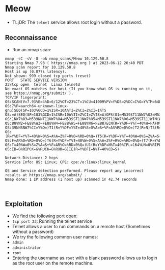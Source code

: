 # Meow

- TL;DR: The `telnet` service allows root login without a password.

## Reconnaissance

- Run an nmap scan:
```
nmap -sC -sV -O -oA nmap_scans/Meow 10.129.50.8
Starting Nmap 7.93 ( https://nmap.org ) at 2023-06-12 20:40 PDT
Nmap scan report for 10.129.50.8
Host is up (0.077s latency).
Not shown: 999 closed tcp ports (reset)
PORT   STATE SERVICE VERSION
23/tcp open  telnet  Linux telnetd
No exact OS matches for host (If you know what OS is running on it, see https://nmap.org/submit/ ).
TCP/IP fingerprint:
OS:SCAN(V=7.93%E=4%D=6/12%OT=23%CT=1%CU=41009%PV=Y%DS=2%DC=I%G=Y%TM=6487E54
OS:7%P=aarch64-unknown-linux-gnu)SEQ(SP=103%GCD=1%ISR=10A%TI=Z%CI=Z%II=I%TS
OS:=A)SEQ(SP=103%GCD=1%ISR=10A%TI=Z%CI=Z%TS=A)OPS(O1=M539ST11NW7%O2=M539ST1
OS:1NW7%O3=M539NNT11NW7%O4=M539ST11NW7%O5=M539ST11NW7%O6=M539ST11)WIN(W1=FE
OS:88%W2=FE88%W3=FE88%W4=FE88%W5=FE88%W6=FE88)ECN(R=Y%DF=Y%T=40%W=FAF0%O=M5
OS:39NNSNW7%CC=Y%Q=)T1(R=Y%DF=Y%T=40%S=O%A=S+%F=AS%RD=0%Q=)T2(R=N)T3(R=N)T4
OS:(R=Y%DF=Y%T=40%W=0%S=A%A=Z%F=R%O=%RD=0%Q=)T5(R=Y%DF=Y%T=40%W=0%S=Z%A=S+%
OS:F=AR%O=%RD=0%Q=)T6(R=Y%DF=Y%T=40%W=0%S=A%A=Z%F=R%O=%RD=0%Q=)T7(R=Y%DF=Y%
OS:T=40%W=0%S=Z%A=S+%F=AR%O=%RD=0%Q=)U1(R=Y%DF=N%T=40%IPL=164%UN=0%RIPL=G%R
OS:ID=G%RIPCK=G%RUCK=G%RUD=G)IE(R=Y%DFI=N%T=40%CD=S)

Network Distance: 2 hops
Service Info: OS: Linux; CPE: cpe:/o:linux:linux_kernel

OS and Service detection performed. Please report any incorrect results at https://nmap.org/submit/ .
Nmap done: 1 IP address (1 host up) scanned in 42.74 seconds
```
<br>

## Exploitation

- We find the following port open:
 - `tcp port 23`: Running the telnet service
- Telnet allows a user to run commands on a remote host (Sometimes without a password)
- We try the following common user names:
 - `admin`
 - `administrator`
 - `root`
- Entering the username as `root` with a blank password allows us to login as the root user on the remote machine.



